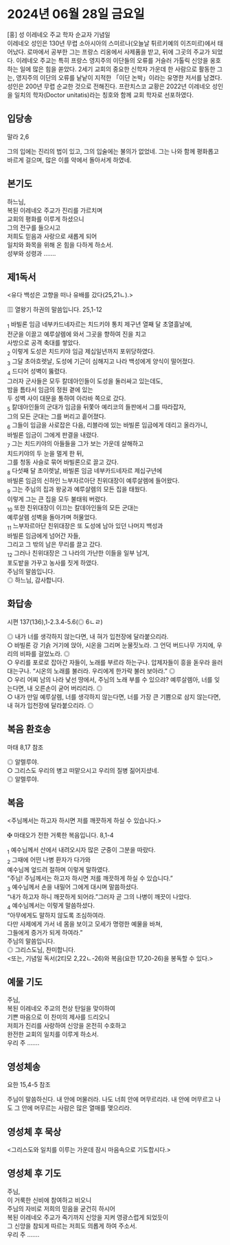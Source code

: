 # 2024년 06월 28일 금요일

[홍] 성 이레네오 주교 학자 순교자 기념일  
이레네오 성인은 130년 무렵 소아시아의 스미르나(오늘날 튀르키예의 이즈미르)에서 태어났다. 로마에서 공부한 그는 프랑스 리옹에서 사제품을 받고, 뒤에 그곳의 주교가 되었다. 이레네오 주교는 특히 프랑스 영지주의 이단들의 오류를 거슬러 가톨릭 신앙을 옹호하는 일에 많은 힘을 쏟았다. 2세기 교회의 중요한 신학자 가운데 한 사람으로 활동한 그는, 영지주의 이단의 오류를 낱낱이 지적한 「이단 논박」이라는 유명한 저서를 남겼다. 성인은 200년 무렵 순교한 것으로 전해진다. 프란치스코 교황은 2022년 이레네오 성인을 일치의 학자(Doctor unitatis)라는 칭호와 함께 교회 학자로 선포하였다.


## 입당송

말라 2,6

그의 입에는 진리의 법이 있고, 그의 입술에는 불의가 없었네. 그는 나와 함께 평화롭고 바르게 걸으며, 많은 이를 악에서 돌아서게 하였네.  
  
## 본기도

하느님,  
복된 이레네오 주교가 진리를 가르치며  
교회의 평화를 이루게 하셨으니  
그의 전구를 들으시고  
저희도 믿음과 사랑으로 새롭게 되어  
일치와 화목을 위해 온 힘을 다하게 하소서.  
성부와 성령과 …….  
  
## 제1독서

<유다 백성은 고향을 떠나 유배를 갔다(25,21ㄴ).>

▥ 열왕기 하권의 말씀입니다. 25,1-12

<sub>1</sub> 바빌론 임금 네부카드네자르는 치드키야 통치 제구년 열째 달 초열흘날에,  
전군을 이끌고 예루살렘에 와서 그곳을 향하여 진을 치고  
사방으로 공격 축대를 쌓았다.  
<sub>2</sub> 이렇게 도성은 치드키야 임금 제십일년까지 포위당하였다.  
<sub>3</sub> 그달 초아흐렛날, 도성에 기근이 심해지고 나라 백성에게 양식이 떨어졌다.  
<sub>4</sub> 드디어 성벽이 뚫렸다.  
그러자 군사들은 모두 칼데아인들이 도성을 둘러싸고 있는데도,  
밤을 틈타서 임금의 정원 곁에 있는  
두 성벽 사이 대문을 통하여 아라바 쪽으로 갔다.  
<sub>5</sub> 칼데아인들의 군대가 임금을 뒤쫓아 예리코의 들판에서 그를 따라잡자,  
그의 모든 군대는 그를 버리고 흩어졌다.  
<sub>6</sub> 그들이 임금을 사로잡은 다음, 리블라에 있는 바빌론 임금에게 데리고 올라가니,  
바빌론 임금이 그에게 판결을 내렸다.  
<sub>7</sub> 그는 치드키야의 아들들을 그가 보는 가운데 살해하고  
치드키야의 두 눈을 멀게 한 뒤,  
그를 청동 사슬로 묶어 바빌론으로 끌고 갔다.  
<sub>8</sub> 다섯째 달 초이렛날, 바빌론 임금 네부카드네자르 제십구년에  
바빌론 임금의 신하인 느부자르아단 친위대장이 예루살렘에 들어왔다.  
<sub>9</sub> 그는 주님의 집과 왕궁과 예루살렘의 모든 집을 태웠다.  
이렇게 그는 큰 집을 모두 불태워 버렸다.  
<sub>10</sub> 또한 친위대장이 이끄는 칼데아인들의 모든 군대는  
예루살렘 성벽을 돌아가며 허물었다.  
<sub>11</sub> 느부자르아단 친위대장은 또 도성에 남아 있던 나머지 백성과  
바빌론 임금에게 넘어간 자들,  
그리고 그 밖의 남은 무리를 끌고 갔다.  
<sub>12</sub> 그러나 친위대장은 그 나라의 가난한 이들을 일부 남겨,  
포도밭을 가꾸고 농사를 짓게 하였다.  
주님의 말씀입니다.  
◎ 하느님, 감사합니다.  
  
## 화답송

시편 137(136),1-2.3.4-5.6(◎ 6ㄴㄹ)

◎ 내가 너를 생각하지 않는다면, 내 혀가 입천장에 달라붙으리라.  
○ 바빌론 강 기슭 거기에 앉아, 시온을 그리며 눈물짓노라. 그 언덕 버드나무 가지에, 우리의 비파를 걸었노라. ◎  
○ 우리를 포로로 잡아간 자들이, 노래를 부르라 하는구나. 압제자들이 흥을 돋우라 을러대는구나. “시온의 노래를 불러라. 우리에게 한가락 불러 보아라.” ◎  
○ 우리 어찌 남의 나라 낯선 땅에서, 주님의 노래 부를 수 있으랴? 예루살렘아, 너를 잊는다면, 내 오른손이 굳어 버리리라. ◎  
○ 내가 만일 예루살렘, 너를 생각하지 않는다면, 너를 가장 큰 기쁨으로 삼지 않는다면, 내 혀가 입천장에 달라붙으리라. ◎  
  
## 복음 환호송

마태 8,17 참조

◎ 알렐루야.  
○ 그리스도 우리의 병고 떠맡으시고 우리의 질병 짊어지셨네.  
◎ 알렐루야.  
  
## 복음

<주님께서는 하고자 하시면 저를 깨끗하게 하실 수 있습니다.>

✠ 마태오가 전한 거룩한 복음입니다. 8,1-4

<sub>1</sub> 예수님께서 산에서 내려오시자 많은 군중이 그분을 따랐다.  
<sub>2</sub> 그때에 어떤 나병 환자가 다가와  
예수님께 엎드려 절하며 이렇게 말하였다.  
“주님! 주님께서는 하고자 하시면 저를 깨끗하게 하실 수 있습니다.”  
<sub>3</sub> 예수님께서 손을 내밀어 그에게 대시며 말씀하셨다.  
“내가 하고자 하니 깨끗하게 되어라.”그러자 곧 그의 나병이 깨끗이 나았다.  
<sub>4</sub> 예수님께서는 이렇게 말씀하셨다.  
“아무에게도 말하지 않도록 조심하여라.  
다만 사제에게 가서 네 몸을 보이고 모세가 명령한 예물을 바쳐,  
그들에게 증거가 되게 하여라.”  
주님의 말씀입니다.  
◎ 그리스도님, 찬미합니다.  
<또는, 기념일 독서(2티모 2,22ㄴ-26)와 복음(요한 17,20-26)을 봉독할 수 있다.>  
  
## 예물 기도

주님,  
복된 이레네오 주교의 천상 탄일을 맞이하여  
기쁜 마음으로 이 찬미의 제사를 드리오니  
저희가 진리를 사랑하여 신앙을 온전히 수호하고  
완전한 교회의 일치를 이루게 하소서.  
우리 주 …….  
  
## 영성체송

요한 15,4-5 참조

주님이 말씀하신다. 내 안에 머물러라. 나도 너희 안에 머무르리라. 내 안에 머무르고 나도 그 안에 머무르는 사람은 많은 열매를 맺으리라.  
  
## 영성체 후 묵상

<그리스도와 일치를 이루는 가운데 잠시 마음속으로 기도합시다.>  
## 영성체 후 기도

주님,  
이 거룩한 신비에 참여하고 비오니  
주님의 자비로 저희의 믿음을 굳건히 하시어  
복된 이레네오 주교가 죽기까지 신앙을 지켜 영광스럽게 되었듯이  
그 신앙을 참되게 따르는 저희도 의롭게 하여 주소서.  
우리 주 …….